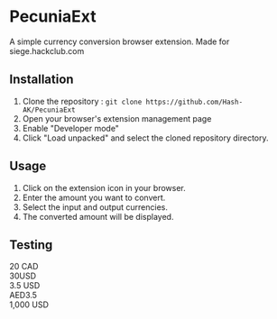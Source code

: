 # PecuniaExt

A simple currency conversion browser extension.
Made for siege.hackclub.com  
## Installation

1. Clone the repository : ```git clone https://github.com/Hash-AK/PecuniaExt```
2. Open your browser's extension management page
3. Enable "Developer mode"
4. Click "Load unpacked" and select the cloned repository directory.

## Usage

1. Click on the extension icon in your browser.
2. Enter the amount you want to convert.
3. Select the input and output currencies.
4. The converted amount will be displayed.

## Testing
20 CAD  
30USD  
3.5   USD  
AED3.5  
1,000 USD
